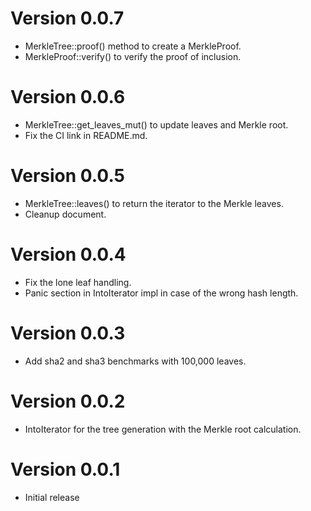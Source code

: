 # Version 0.0.7

- MerkleTree::proof() method to create a MerkleProof.
- MerkleProof::verify() to verify the proof of inclusion.

# Version 0.0.6

- MerkleTree::get_leaves_mut() to update leaves and
  Merkle root.
- Fix the CI link in README.md.

# Version 0.0.5

- MerkleTree::leaves() to return the iterator to the Merkle leaves.
- Cleanup document.

# Version 0.0.4

- Fix the lone leaf handling.
- Panic section in IntoIterator impl in case of the wrong hash length.

# Version 0.0.3

- Add sha2 and sha3 benchmarks with 100,000 leaves.

# Version 0.0.2

- IntoIterator for the tree generation with the Merkle root calculation.

# Version 0.0.1

- Initial release
